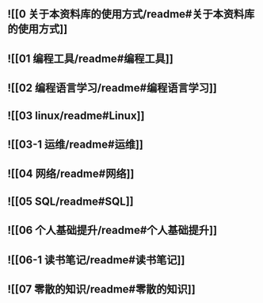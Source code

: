 ## ![[0 关于本资料库的使用方式/readme#关于本资料库的使用方式]]
## ![[01  编程工具/readme#编程工具]]
## ![[02 编程语言学习/readme#编程语言学习]]
## ![[03 linux/readme#Linux]]
## ![[03-1 运维/readme#运维]]
## ![[04 网络/readme#网络]]
## ![[05 SQL/readme#SQL]]
## ![[06 个人基础提升/readme#个人基础提升]]
## ![[06-1 读书笔记/readme#读书笔记]]
## ![[07 零散的知识/readme#零散的知识]]
